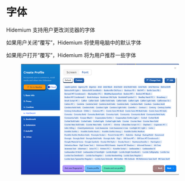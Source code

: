 # 字体

Hidemium 支持用户更改浏览器的字体

如果用户关闭“覆写”，Hidemium 将使用电脑中的默认字体

如果用户打开“覆写”，Hidemium 将为用户推荐一些字体

<figure><img src="../.gitbook/assets/image (3) (1) (1).png" alt=""><figcaption></figcaption></figure>

